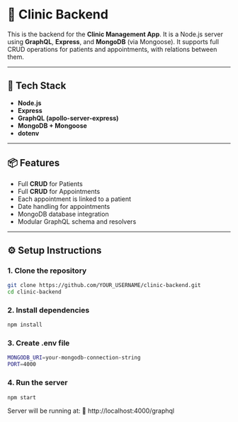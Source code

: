 # 🏥 Clinic Backend

This is the backend for the **Clinic Management App**. It is a Node.js server using **GraphQL**, **Express**, and **MongoDB** (via Mongoose). It supports full CRUD operations for patients and appointments, with relations between them.

---

## 🚀 Tech Stack

- **Node.js**
- **Express**
- **GraphQL (apollo-server-express)**
- **MongoDB + Mongoose**
- **dotenv**

---

## 📦 Features

- Full **CRUD** for Patients
- Full **CRUD** for Appointments
- Each appointment is linked to a patient
- Date handling for appointments
- MongoDB database integration
- Modular GraphQL schema and resolvers

---

## ⚙️ Setup Instructions

### 1. Clone the repository

```bash
git clone https://github.com/YOUR_USERNAME/clinic-backend.git
cd clinic-backend

```

### 2. Install dependencies

```bash
npm install
```

### 3. Create .env file

```bash
MONGODB_URI=your-mongodb-connection-string
PORT=4000
```

### 4. Run the server

```bash
npm start
```

Server will be running at:
📍 http://localhost:4000/graphql

